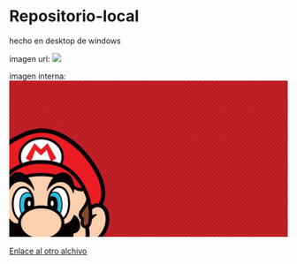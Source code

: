 # Repositorio-local
 hecho en desktop de windows



imagen url:
[![](https://iescelia.org/web/wp-content/uploads/2012/05/iescelia_1950.jpg)](https://iescelia.org)

imagen interna:
![](images/imagen.jpg)

[Enlace al otro alchivo](/markdown.md)
